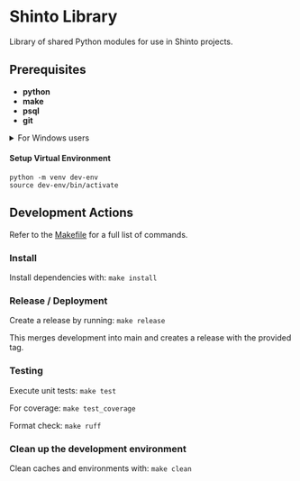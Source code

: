 # Shinto Library

Library of shared Python modules for use in Shinto projects.

## Prerequisites

- **python**
- **make**
- **psql**
- **git**

<details>
<summary>For Windows users</summary>

Make sure the commandline tools are added to your system's environment variables `PATH`.

Required paths (might be different depending on your installation/location):

```markdown
# Python

%USERPROFILE%\AppData\Local\Programs\Python\Python312
%USERPROFILE%\AppData\Local\Programs\Python\Python312\Scripts

# Make

C:\Program Files (x86)\GnuWin32\bin

# psql

C:\Program Files\PostgreSQL\16\bin

# Git

C:\Program Files\Git\bin
C:\Program Files\Git\cmd
```

</details>

#### Setup Virtual Environment

```
python -m venv dev-env
source dev-env/bin/activate
```

## Development Actions

Refer to the [Makefile](./Makefile) for a full list of commands.

### Install

Install dependencies with: `make install`

### Release / Deployment

Create a release by running: `make release`

This merges development into main and creates a release with the provided tag.

### Testing

Execute unit tests: `make test`

For coverage: `make test_coverage`

Format check: `make ruff`

### Clean up the development environment

Clean caches and environments with: `make clean`
